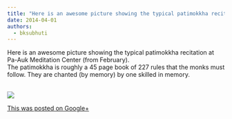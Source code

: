 ```yaml
---
title: "Here is an awesome picture showing the typical patimokkha recitation at Pa-Auk Meditation Center (from..."
date: 2014-04-01
authors: 
  - bksubhuti
---
```


Here is an awesome picture showing the typical patimokkha recitation at Pa-Auk Meditation Center (from February).  
The patimokkha is roughly a 45 page book of 227 rules that the monks must follow. They are chanted (by memory) by one skilled in memory.  
﻿

![](https://lh6.googleusercontent.com/-GZtwn9rDhK4/UzoEIgKZDrI/AAAAAAAAIks/-n2UUM3HZ-U/w506-h750/14%2B-%2B1)

[This was posted on Google+](https://plus.google.com/+BhikkhuSubhuti/posts/BJJiRnNim1k)